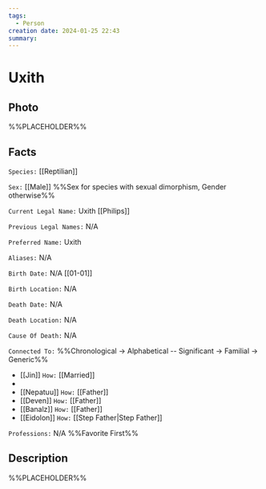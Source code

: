 ```yaml
---
tags:
  - Person
creation date: 2024-01-25 22:43
summary:
---
```

# Uxith

## Photo

%%PLACEHOLDER%%

## Facts

`Species:` [[Reptilian]]

`Sex:` [[Male]] %%Sex for species with sexual dimorphism, Gender otherwise%%

`Current Legal Name:` Uxith [[Philips]]

`Previous Legal Names:` N/A

`Preferred Name:` Uxith

`Aliases:` N/A

`Birth Date:` N/A [[01-01]]

`Birth Location:` N/A

`Death Date:` N/A

`Death Location:` N/A

`Cause Of Death:` N/A

`Connected To:` %%Chronological -> Alphabetical -- Significant -> Familial -> Generic%%
- [[Jin]] `How:` [[Married]]
- 
- [[Nepatuu]] `How:` [[Father]]
- [[Deven]] `How:` [[Father]]
- [[Banalz]] `How:` [[Father]]
- [[Eidolon]] `How:` [[Step Father|Step Father]]

`Professions:` N/A %%Favorite First%%


## Description

%%PLACEHOLDER%%
